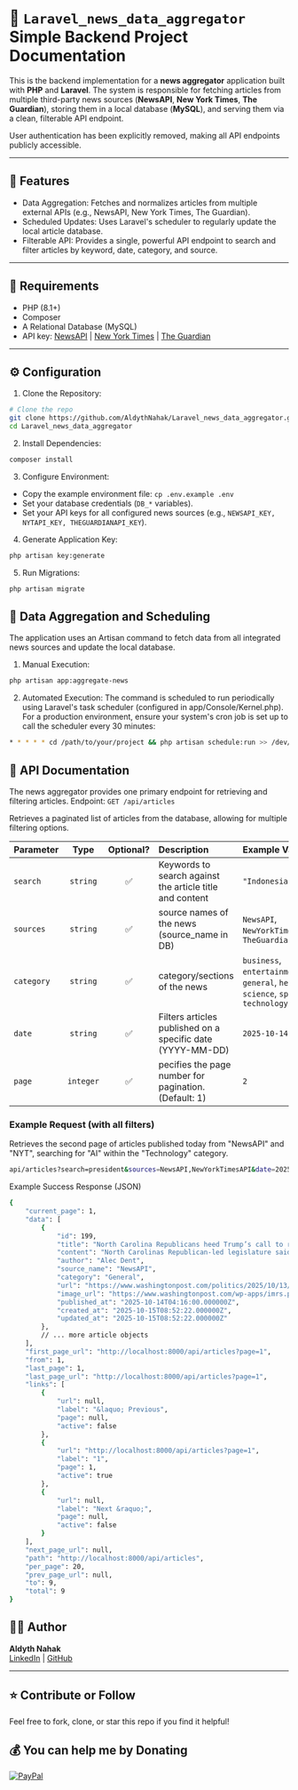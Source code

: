 # 📘 `Laravel_news_data_aggregator` Simple Backend Project Documentation

This is the backend implementation for a **news aggregator** application built with **PHP** and **Laravel**. The system is responsible for fetching articles from multiple third-party news sources (**NewsAPI**, **New York Times**, **The Guardian**), storing them in a local database (**MySQL**), and serving them via a clean, filterable API endpoint.

User authentication has been explicitly removed, making all API endpoints publicly accessible.

---

## 🧩 Features
- Data Aggregation: Fetches and normalizes articles from multiple external APIs (e.g., NewsAPI, New York Times, The Guardian).
- Scheduled Updates: Uses Laravel's scheduler to regularly update the local article database.
- Filterable API: Provides a single, powerful API endpoint to search and filter articles by keyword, date, category, and source.

---

## 🚀 Requirements

- PHP (8.1+)
- Composer
- A Relational Database (MySQL)
- API key: [NewsAPI](https://newsapi.org/) | [New York Times](https://developer.nytimes.com/apis) | [The Guardian](https://open-platform.theguardian.com/)
---

## ⚙️ Configuration
1. Clone the Repository:

```bash
# Clone the repo
git clone https://github.com/AldythNahak/Laravel_news_data_aggregator.git
cd Laravel_news_data_aggregator
```

2. Install Dependencies:
```bash
composer install
```

3. Configure Environment:
- Copy the example environment file: ``cp .env.example .env``
- Set your database credentials (``DB_*`` variables).
- Set your API keys for all configured news sources (e.g., ``NEWSAPI_KEY, NYTAPI_KEY, THEGUARDIANAPI_KEY``).

4. Generate Application Key:
```bash
php artisan key:generate
```

5. Run Migrations:
```bash
php artisan migrate
```

## 📅 Data Aggregation and Scheduling
The application uses an Artisan command to fetch data from all integrated news sources and update the local database.

1. Manual Execution:
```bash
php artisan app:aggregate-news
```

2. Automated Execution:
The command is scheduled to run periodically using Laravel's task scheduler (configured in app/Console/Kernel.php). For a production environment, ensure your system's cron job is set up to call the scheduler every 30 minutes:
```bash
* * * * * cd /path/to/your/project && php artisan schedule:run >> /dev/null 2>&1
```

## 📄 API Documentation
The news aggregator provides one primary endpoint for retrieving and filtering articles.
Endpoint: ``GET /api/articles``

Retrieves a paginated list of articles from the database, allowing for multiple filtering options.

| Parameter | Type | Optional? | Description | Example Value |
|:-----------|:------:|:----------:|:-------------|:---------------|
| `search` | `string` | ✅ | Keywords to search against the article title and content | `"Indonesia"` |
| `sources` | `string` | ✅ | source names of the news (source_name in DB) | `NewsAPI`, `NewYorkTimesAPI`, `TheGuardianAPI` |
| `category` | `string` | ✅ | category/sections of the news | `business`, `entertainment`, `general`, `health`, `science`, `sports`, `technology` |
| `date` | `string` | ✅ | Filters articles published on a specific date (YYYY-MM-DD) | `2025-10-14` |
| `page` | `integer` | ✅ | pecifies the page number for pagination. (Default: 1) | `2` |


### Example Request (with all filters)
Retrieves the second page of articles published today from "NewsAPI" and "NYT", searching for "AI" within the "Technology" category. 
```bash
api/articles?search=president&sources=NewsAPI,NewYorkTimesAPI&date=2025-10-14
```
Example Success Response (JSON)
```bash
{
    "current_page": 1,
    "data": [
        {
            "id": 199,
            "title": "North Carolina Republicans heed Trump’s call to redraw congressional map - The Washington Post",
            "content": "North Carolinas Republican-led legislature said Monday that it will soon begin work on a new congressional map that could yield another Republican-leaning district in the state.\r\nPresident Trump earn… [+280 chars]",
            "author": "Alec Dent",
            "source_name": "NewsAPI",
            "category": "General",
            "url": "https://www.washingtonpost.com/politics/2025/10/13/north-carolina-redistricting-map-trump/",
            "image_url": "https://www.washingtonpost.com/wp-apps/imrs.php?src=https://arc-anglerfish-washpost-prod-washpost.s3.amazonaws.com/public/ZJUF46DFTV7RYWCH7Y32QIALDY_size-normalized.jpg&w=1440",
            "published_at": "2025-10-14T04:16:00.000000Z",
            "created_at": "2025-10-15T08:52:22.000000Z",
            "updated_at": "2025-10-15T08:52:22.000000Z"
        },
        // ... more article objects
    ],
    "first_page_url": "http://localhost:8000/api/articles?page=1",
    "from": 1,
    "last_page": 1,
    "last_page_url": "http://localhost:8000/api/articles?page=1",
    "links": [
        {
            "url": null,
            "label": "&laquo; Previous",
            "page": null,
            "active": false
        },
        {
            "url": "http://localhost:8000/api/articles?page=1",
            "label": "1",
            "page": 1,
            "active": true
        },
        {
            "url": null,
            "label": "Next &raquo;",
            "page": null,
            "active": false
        }
    ],
    "next_page_url": null,
    "path": "http://localhost:8000/api/articles",
    "per_page": 20,
    "prev_page_url": null,
    "to": 9,
    "total": 9
}
```

## 🧑‍💻 Author

**Aldyth Nahak**  
[LinkedIn](https://linkedin.com/in/aldythnahak) | [GitHub](https://github.com/AldythNahak)

---

## ⭐️ Contribute or Follow

Feel free to fork, clone, or star this repo if you find it helpful!


## 💰 You can help me by Donating

<!-- [![BuyMeACoffee](https://img.shields.io/badge/Buy%20Me%20a%20Coffee-ffdd00?style=for-the-badge&logo=buy-me-a-coffee&logoColor=black)](https://buymeacoffee.com/AldythNahak) -->
[![PayPal](https://img.shields.io/badge/Donate-PayPal-0070ba?style=for-the-badge&logo=paypal&logoColor=white)](https://paypal.me/AldythNahak)